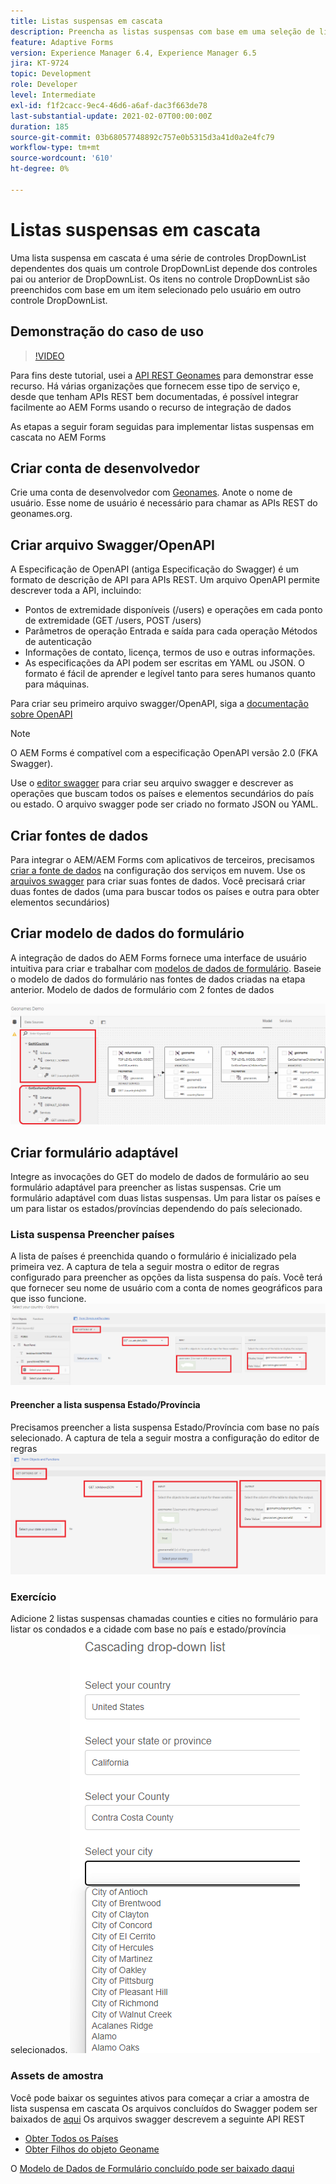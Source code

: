 ```yaml
---
title: Listas suspensas em cascata
description: Preencha as listas suspensas com base em uma seleção de lista suspensa anterior.
feature: Adaptive Forms
version: Experience Manager 6.4, Experience Manager 6.5
jira: KT-9724
topic: Development
role: Developer
level: Intermediate
exl-id: f1f2cacc-9ec4-46d6-a6af-dac3f663de78
last-substantial-update: 2021-02-07T00:00:00Z
duration: 185
source-git-commit: 03b68057748892c757e0b5315d3a41d0a2e4fc79
workflow-type: tm+mt
source-wordcount: '610'
ht-degree: 0%

---
```


# Listas suspensas em cascata

Uma lista suspensa em cascata é uma série de controles DropDownList dependentes dos quais um controle DropDownList depende dos controles pai ou anterior de DropDownList. Os itens no controle DropDownList são preenchidos com base em um item selecionado pelo usuário em outro controle DropDownList.

## Demonstração do caso de uso

>[!VIDEO](https://video.tv.adobe.com/v/340344?quality=12&learn=on)

Para fins deste tutorial, usei a [API REST Geonames](https://www.geonames.org/export/web-services.html) para demonstrar esse recurso.
Há várias organizações que fornecem esse tipo de serviço e, desde que tenham APIs REST bem documentadas, é possível integrar facilmente ao AEM Forms usando o recurso de integração de dados

As etapas a seguir foram seguidas para implementar listas suspensas em cascata no AEM Forms

## Criar conta de desenvolvedor

Crie uma conta de desenvolvedor com [Geonames](https://www.geonames.org/login). Anote o nome de usuário. Esse nome de usuário é necessário para chamar as APIs REST do geonames.org.

## Criar arquivo Swagger/OpenAPI

A Especificação de OpenAPI (antiga Especificação do Swagger) é um formato de descrição de API para APIs REST. Um arquivo OpenAPI permite descrever toda a API, incluindo:

* Pontos de extremidade disponíveis (/users) e operações em cada ponto de extremidade (GET /users, POST /users)
* Parâmetros de operação Entrada e saída para cada operação
Métodos de autenticação
* Informações de contato, licença, termos de uso e outras informações.
* As especificações da API podem ser escritas em YAML ou JSON. O formato é fácil de aprender e legível tanto para seres humanos quanto para máquinas.

Para criar seu primeiro arquivo swagger/OpenAPI, siga a [documentação sobre OpenAPI](https://swagger.io/docs/specification/2-0/basic-structure/)

>[!NOTE]
> O AEM Forms é compatível com a especificação OpenAPI versão 2.0 (FKA Swagger).

Use o [editor swagger](https://editor.swagger.io/) para criar seu arquivo swagger e descrever as operações que buscam todos os países e elementos secundários do país ou estado. O arquivo swagger pode ser criado no formato JSON ou YAML.

## Criar fontes de dados

Para integrar o AEM/AEM Forms com aplicativos de terceiros, precisamos [criar a fonte de dados](https://experienceleague.adobe.com/docs/experience-manager-learn/forms/ic-web-channel-tutorial/parttwo.html?lang=pt-BR) na configuração dos serviços em nuvem. Use os [arquivos swagger](assets/geonames-swagger-files.zip) para criar suas fontes de dados.
Você precisará criar duas fontes de dados (uma para buscar todos os países e outra para obter elementos secundários)


## Criar modelo de dados do formulário

A integração de dados do AEM Forms fornece uma interface de usuário intuitiva para criar e trabalhar com [modelos de dados de formulário](https://experienceleague.adobe.com/docs/experience-manager-65/forms/form-data-model/create-form-data-models.html?lang=pt-BR). Baseie o modelo de dados do formulário nas fontes de dados criadas na etapa anterior. Modelo de dados de formulário com 2 fontes de dados

![fdm](assets/geonames-fdm.png)


## Criar formulário adaptável

Integre as invocações do GET do modelo de dados de formulário ao seu formulário adaptável para preencher as listas suspensas.
Crie um formulário adaptável com duas listas suspensas. Um para listar os países e um para listar os estados/províncias dependendo do país selecionado.

### Lista suspensa Preencher países

A lista de países é preenchida quando o formulário é inicializado pela primeira vez. A captura de tela a seguir mostra o editor de regras configurado para preencher as opções da lista suspensa do país. Você terá que fornecer seu nome de usuário com a conta de nomes geográficos para que isso funcione.
![obter-países](assets/get-countries-rule-editor.png)

#### Preencher a lista suspensa Estado/Província

Precisamos preencher a lista suspensa Estado/Província com base no país selecionado. A captura de tela a seguir mostra a configuração do editor de regras
![opções-estado-província](assets/state-province-options.png)

### Exercício

Adicione 2 listas suspensas chamadas counties e cities no formulário para listar os condados e a cidade com base no país e estado/província selecionados.
![exercício](assets/cascading-drop-down-exercise.png)


### Assets de amostra

Você pode baixar os seguintes ativos para começar a criar a amostra de lista suspensa em cascata
Os arquivos concluídos do Swagger podem ser baixados de [aqui](assets/geonames-swagger-files.zip)
Os arquivos swagger descrevem a seguinte API REST
* [Obter Todos os Países](https://secure.geonames.org/countryInfoJSON?username=yourusername)
* [Obter Filhos do objeto Geoname](https://secure.geonames.org/children?formatted=true&amp;geonameId=6252001&amp;username=yourusername)

O [Modelo de Dados de Formulário concluído pode ser baixado daqui](assets/geonames-api-form-data-model.zip)
